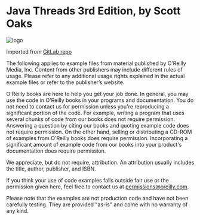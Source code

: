 # Java Threads 3rd Edition, by Scott Oaks

![logo](/home/mwangi/NetBeansProjects/Playground/java-threads-3rd-edition/java-threads-3rd-edition-examples/logo.png)

Imported from [GitLab repo](https://resources.oreilly.com/examples/9780596007829/)

The following applies to example files from material published by O’Reilly Media, Inc. Content from other publishers may include different rules of usage. Please refer to any additional usage rights explained in the actual example files or refer to the publisher’s website.

O'Reilly books are here to help you get your job done. In general, you may use the code in O'Reilly books in your programs and documentation. You do not need to contact us for permission unless you're reproducing a significant portion of the code. For example, writing a program that uses several chunks of code from our books does not require permission. Answering a question by citing our books and quoting example code does not require permission. On the other hand, selling or distributing a CD-ROM of examples from O'Reilly books does require permission. Incorporating a significant amount of example code from our books into your product's documentation does require permission.

We appreciate, but do not require, attribution. An attribution usually includes the title, author, publisher, and ISBN.

If you think your use of code examples falls outside fair use or the permission given here, feel free to contact us at [permissions@oreilly.com](mailto:permissions@oreilly.com).

Please note that the examples are not production code and have not been carefully testing. They are provided "as-is" and come with no warranty of any kind.


